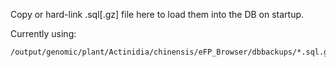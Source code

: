 Copy or hard-link .sql[.gz] file here to load them into the DB on startup.

Currently using:

```
/output/genomic/plant/Actinidia/chinensis/eFP_Browser/dbbackups/*.sql.gz
```

